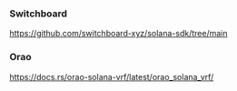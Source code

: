 ### Switchboard 
https://github.com/switchboard-xyz/solana-sdk/tree/main
### Orao
https://docs.rs/orao-solana-vrf/latest/orao_solana_vrf/
